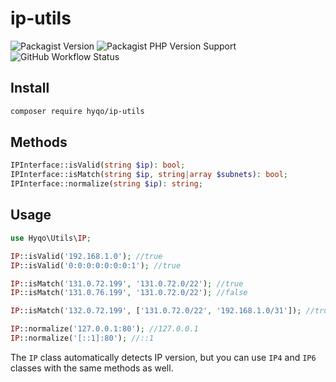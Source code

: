 # ip-utils

![Packagist Version](https://img.shields.io/packagist/v/hyqo/ip-utils?style=flat-square)
![Packagist PHP Version Support](https://img.shields.io/packagist/php-v/hyqo/ip-utils?style=flat-square)
![GitHub Workflow Status](https://img.shields.io/github/workflow/status/hyqo/ip-utils/run-tests?style=flat-square)

## Install

```sh
composer require hyqo/ip-utils
```
## Methods
```php
IPInterface::isValid(string $ip): bool;
IPInterface::isMatch(string $ip, string|array $subnets): bool;
IPInterface::normalize(string $ip): string;
```

## Usage

```php
use Hyqo\Utils\IP;

IP::isValid('192.168.1.0'); //true
IP::isValid('0:0:0:0:0:0:0:1'); //true

IP::isMatch('131.0.72.199', '131.0.72.0/22'); //true
IP::isMatch('131.0.76.199', '131.0.72.0/22'); //false

IP::isMatch('132.0.72.199', ['131.0.72.0/22', '192.168.1.0/31']); //true

IP::normalize('127.0.0.1:80'); //127.0.0.1
IP::normalize('[::1]:80'); //::1
```

The `IP` class automatically detects IP version, but you can use `IP4` and `IP6` classes with the same methods as well.
